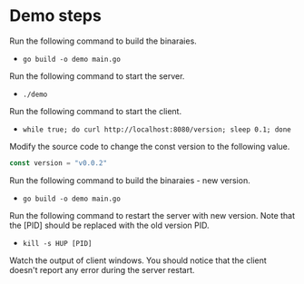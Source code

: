 # Demo steps

Run the following command to build the binaraies.

- `go build -o demo main.go`

Run the following command to start the server.

- `./demo`

Run the following command to start the client.

- `while true; do curl http://localhost:8080/version; sleep 0.1; done`

Modify the source code to change the const version to the following value.

```go
const version = "v0.0.2"
```

Run the following command to build the binaraies - new version.

- `go build -o demo main.go`

Run the following command to restart the server with new version. Note that the [PID] should be replaced with the old version PID.

- `kill -s HUP [PID]`

Watch the output of client windows. You should notice that the client doesn't report any error during the server restart.
